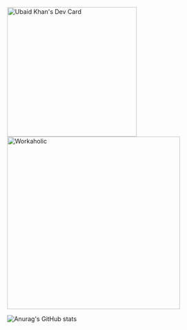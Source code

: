  


<div>
 <a style="display:flex" href="https://app.daily.dev/UAK"><img src="https://api.daily.dev/devcards/abfcacb9f6c4470792cfcf37504e2ad0.png?r=qxm" width="300px" height="auto" alt="Ubaid Khan's Dev Card"/></a>

<img style="display:flex" src="https://user-images.githubusercontent.com/58769931/167356411-85177952-64f0-474a-afb5-69afd4cb8a50.gif" width="400px" height="auto" alt="Workaholic" />
</p>

![Anurag's GitHub stats](https://github-readme-stats.vercel.app/api?username=cq-ubaid-khan&show_icons=true&theme=moltack)
